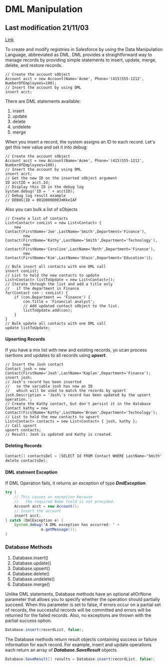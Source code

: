 # DML Manipulation
## Last modification 21/11/03

[Link](https://trailhead.salesforce.com/es-MX/content/learn/modules/apex_database/apex_database_dml)

To create and modify registries in Salesforce by using the Data Manipulation Language, abbreviated as DML. DML provides a 
straightforward way to manage records by providing simple statements to insert, update, merge, delete, and restore records. 

```Apex
// Create the account sObject 
Account acct = new Account(Name='Acme', Phone='(415)555-1212', NumberOfEmployees=100);
// Insert the account by using DML
insert acct;
```

There are DML statements available:
1. insert
2. update
3. delete
4. undelete
5. merge

When you insert a record, the system assigns an ID to each record.
Let's get this new value and set it into debug:
```Apex
// Create the account sObject 
Account acct = new Account(Name='Acme', Phone='(415)555-1212', NumberOfEmployees=100);
// Insert the account by using DML
insert acct;
// Get the new ID on the inserted sObject argument
ID acctID = acct.Id;
// Display this ID in the debug log
System.debug('ID = ' + acctID);
// Debug log result example
// DEBUG|ID = 001D000000JmKkeIAF
```

Also you can bulk a list of sObjects 

```Apex
// Create a list of contacts
List<Contact> conList = new List<Contact> {
    new Contact(FirstName='Joe',LastName='Smith',Department='Finance'),
        new Contact(FirstName='Kathy',LastName='Smith',Department='Technology'),
        new Contact(FirstName='Caroline',LastName='Roth',Department='Finance'),
        new Contact(FirstName='Kim',LastName='Shain',Department='Education')};
            
// Bulk insert all contacts with one DML call
insert conList;
// List to hold the new contacts to update
List<Contact> listToUpdate = new List<Contact>();
// Iterate through the list and add a title only
//   if the department is Finance
for(Contact con : conList) {
    if (con.Department == 'Finance') {
        con.Title = 'Financial analyst';
        // Add updated contact sObject to the list.
        listToUpdate.add(con);
    }
}
// Bulk update all contacts with one DML call
update listToUpdate;
```

#### Upserting Records
If you have a mix list with new and existing records, yo ucan process isertions and updates to all records using ***upsert***.
```Apex
// Insert the Josh contact
Contact josh = new Contact(FirstName='Josh',LastName='Kaplan',Department='Finance');       
insert josh;
// Josh's record has been inserted
//   so the variable josh has now an ID
//   which will be used to match the records by upsert
josh.Description = 'Josh\'s record has been updated by the upsert operation.';
// Create the Kathy contact, but don't persist it in the database
Contact kathy = new Contact(FirstName='Kathy',LastName='Brown',Department='Technology');
// List to hold the new contacts to upsert
List<Contact> contacts = new List<Contact> { josh, kathy };
// Call upsert
upsert contacts;
// Result: Josh is updated and Kathy is created.
```

#### Deleting Records
```Java
Contact[] contactsDel = [SELECT Id FROM Contact WHERE LastName='Smith']; 
delete contactsDel;
```

#### DML statment Exception
If DML Operation fails, it returns an exception of type ***DmlException***.
```Java
try {
    // This causes an exception because 
    //   the required Name field is not provided.
    Account acct = new Account();
    // Insert the account 
    insert acct;
} catch (DmlException e) {
    System.debug('A DML exception has occurred: ' +
                e.getMessage());
}
```

### Database Methods
1. Database.insert()
2. Database.update()
3. Database.upsert()
4. Database.delete()
5. Database.undelete()
6. Database.merge()

Unlike DML statements, Database methods have an optional allOrNone parameter that allows you to specify whether the operation should partially succeed. When this parameter is set to false, if errors occur on a partial set of records, the successful records will be committed and errors will be returned for the failed records. Also, no exceptions are thrown with the partial success option.

```Java
Database.insert(recordList, false);
```

The Database methods return result objects containing success or failure information for each record. For example, insert and update operations each return an array of ***Database.SaveResult*** objects
```Java
Database.SaveResult[] results = Database.insert(recordList, false);
```